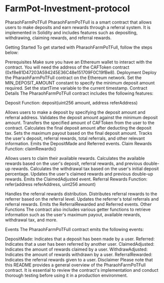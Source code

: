 # FarmPot-Investment-protocol

PharaohFarmPoTFull
PharaohFarmPoTFull is a smart contract that allows users to make deposits and earn rewards through a referral system. It is implemented in Solidity and includes features such as depositing, withdrawing, claiming rewards, and referral rewards.

Getting Started
To get started with PharaohFarmPoTFull, follow the steps below:

Prerequisites
Make sure you have an Ethereum wallet to interact with the contract.
You will need the address of the CAFToken contract (0xf8e81D47203A594245E36C48e151709F0C19fBe8).
Deployment
Deploy the PharaohFarmPoTFull contract on the Ethereum network.
Set the MIN_DEPOSIT_AMOUNT constant to specify the minimum deposit amount required.
Set the startTime variable to the current timestamp.
Contract Details
The PharaohFarmPoTFull contract includes the following features:

Deposit
Function: deposit(uint256 amount, address referAddress)

Allows users to make a deposit by specifying the deposit amount and referral address.
Validates the deposit amount against the minimum deposit amount.
Transfers the specified amount of CAFToken from the user to the contract.
Calculates the final deposit amount after deducting the deposit tax.
Sets the maximum payout based on the final deposit amount.
Tracks the user's deposit, referral rewards, total referrals, and other relevant information.
Emits the DepositMade and Referred events.
Claim Rewards
Function: claimRewards()

Allows users to claim their available rewards.
Calculates the available rewards based on the user's deposit, referral rewards, and previous double-up rewards.
Calculates the withdrawal tax based on the user's initial deposit percentage.
Updates the user's claimed rewards and previous double-up rewards.
Emits the ClaimedAdjusted event.
Referral Rewards
Function: refer(address referAddress, uint256 amount)

Handles the referral rewards distribution.
Distributes referral rewards to the referrer based on the referral level.
Updates the referrer's total referrals and referral rewards.
Emits the ReferralRewarded and Referred events.
Other Functions
The contract also includes various getter functions to retrieve information such as the user's maximum payout, available rewards, withdrawal tax, and more.

Events
The PharaohFarmPoTFull contract emits the following events:

DepositMade: Indicates that a deposit has been made by a user.
Referred: Indicates that a user has been referred by another user.
ClaimedAdjusted: Indicates the amount of rewards claimed by a user.
WithdrawAdjusted: Indicates the amount of rewards withdrawn by a user.
ReferralRewarded: Indicates the referral rewards given to a user.
Disclaimer
Please note that this README provides a general overview of the PharaohFarmPoTFull contract. It is essential to review the contract's implementation and conduct thorough testing before using it in a production environment.